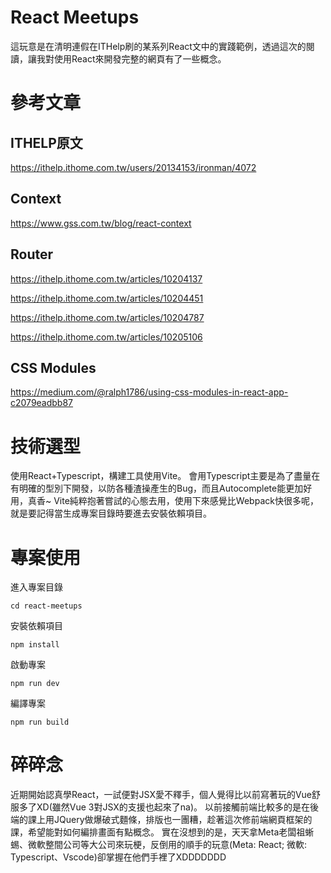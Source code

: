 # React Meetups
這玩意是在清明連假在ITHelp刷的某系列React文中的實踐範例，透過這次的閱讀，讓我對使用React來開發完整的網頁有了一些概念。

# 參考文章
## ITHELP原文

https://ithelp.ithome.com.tw/users/20134153/ironman/4072

## Context

https://www.gss.com.tw/blog/react-context

## Router

https://ithelp.ithome.com.tw/articles/10204137

https://ithelp.ithome.com.tw/articles/10204451

https://ithelp.ithome.com.tw/articles/10204787

https://ithelp.ithome.com.tw/articles/10205106

## CSS Modules

https://medium.com/@ralph1786/using-css-modules-in-react-app-c2079eadbb87


# 技術選型
使用React+Typescript，構建工具使用Vite。
會用Typescript主要是為了盡量在有明確的型別下開發，以防各種渣操產生的Bug，而且Autocomplete能更加好用，真香~
Vite純粹抱著嘗試的心態去用，使用下來感覺比Webpack快很多呢，就是要記得當生成專案目錄時要進去安裝依賴項目。

# 專案使用
進入專案目錄

```cd react-meetups```

安裝依賴項目

```npm install```

啟動專案

```npm run dev```

編譯專案

```npm run build```

# 碎碎念
近期開始認真學React，一試便對JSX愛不釋手，個人覺得比以前寫著玩的Vue舒服多了XD(雖然Vue 3對JSX的支援也起來了na)。
以前接觸前端比較多的是在後端的課上用JQuery做爆破式麵條，排版也一團糟，趁著這次修前端網頁框架的課，希望能對如何編排畫面有點概念。
實在沒想到的是，天天拿Meta老闆祖蜥蜴、微軟整間公司等大公司來玩梗，反倒用的順手的玩意(Meta: React; 微軟: Typescript、Vscode)卻掌握在他們手裡了XDDDDDDD
